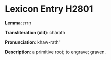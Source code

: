 # Lexicon Entry H2801

**Lemma**: חָרַת

**Transliteration (xlit)**: chârath

**Pronunciation**: khaw-rath'

**Description**:
a primitive root; to engrave; graven.
